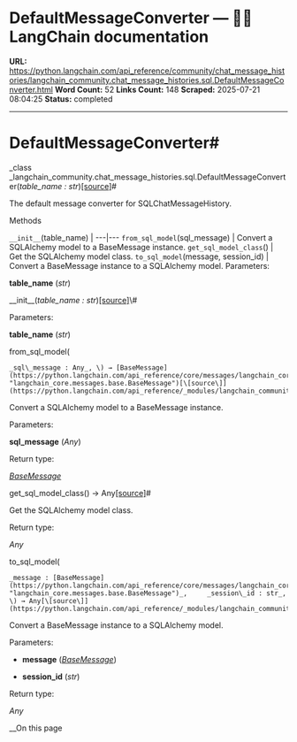 # DefaultMessageConverter — 🦜🔗 LangChain  documentation

**URL:** https://python.langchain.com/api_reference/community/chat_message_histories/langchain_community.chat_message_histories.sql.DefaultMessageConverter.html
**Word Count:** 52
**Links Count:** 148
**Scraped:** 2025-07-21 08:04:25
**Status:** completed

---

# DefaultMessageConverter\#

_class _langchain\_community.chat\_message\_histories.sql.DefaultMessageConverter\(_table\_name : str_\)[\[source\]](https://python.langchain.com/api_reference/_modules/langchain_community/chat_message_histories/sql.html#DefaultMessageConverter)\#     

The default message converter for SQLChatMessageHistory.

Methods

`__init__`\(table\_name\) |    ---|---   `from_sql_model`\(sql\_message\) | Convert a SQLAlchemy model to a BaseMessage instance.   `get_sql_model_class`\(\) | Get the SQLAlchemy model class.   `to_sql_model`\(message, session\_id\) | Convert a BaseMessage instance to a SQLAlchemy model.      Parameters:     

**table\_name** \(_str_\)

\_\_init\_\_\(_table\_name : str_\)[\[source\]](https://python.langchain.com/api_reference/_modules/langchain_community/chat_message_histories/sql.html#DefaultMessageConverter.__init__)\#     

Parameters:     

**table\_name** \(_str_\)

from\_sql\_model\(

    _sql\_message : Any_, \) → [BaseMessage](https://python.langchain.com/api_reference/core/messages/langchain_core.messages.base.BaseMessage.html#langchain_core.messages.base.BaseMessage "langchain_core.messages.base.BaseMessage")[\[source\]](https://python.langchain.com/api_reference/_modules/langchain_community/chat_message_histories/sql.html#DefaultMessageConverter.from_sql_model)\#     

Convert a SQLAlchemy model to a BaseMessage instance.

Parameters:     

**sql\_message** \(_Any_\)

Return type:     

[_BaseMessage_](https://python.langchain.com/api_reference/core/messages/langchain_core.messages.base.BaseMessage.html#langchain_core.messages.base.BaseMessage "langchain_core.messages.base.BaseMessage")

get\_sql\_model\_class\(\) → Any[\[source\]](https://python.langchain.com/api_reference/_modules/langchain_community/chat_message_histories/sql.html#DefaultMessageConverter.get_sql_model_class)\#     

Get the SQLAlchemy model class.

Return type:     

_Any_

to\_sql\_model\(

    _message : [BaseMessage](https://python.langchain.com/api_reference/core/messages/langchain_core.messages.base.BaseMessage.html#langchain_core.messages.base.BaseMessage "langchain_core.messages.base.BaseMessage")_,     _session\_id : str_, \) → Any[\[source\]](https://python.langchain.com/api_reference/_modules/langchain_community/chat_message_histories/sql.html#DefaultMessageConverter.to_sql_model)\#     

Convert a BaseMessage instance to a SQLAlchemy model.

Parameters:     

  * **message** \([_BaseMessage_](https://python.langchain.com/api_reference/core/messages/langchain_core.messages.base.BaseMessage.html#langchain_core.messages.base.BaseMessage "langchain_core.messages.base.BaseMessage")\)

  * **session\_id** \(_str_\)

Return type:     

_Any_

__On this page